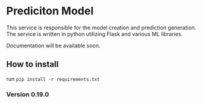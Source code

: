 # Prediciton Model

This service is responsible for the model creation and prediction generation. 
The service is written in python utilizing Flask and various ML libraries.

Documentation will be available soon.

## How to install
run ```pip install -r requirements.txt```

### Version 0.19.0